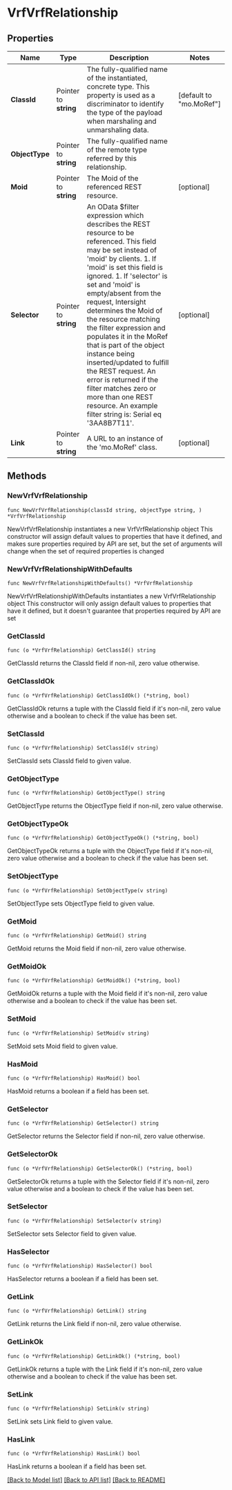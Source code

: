 # VrfVrfRelationship

## Properties

Name | Type | Description | Notes
------------ | ------------- | ------------- | -------------
**ClassId** | Pointer to **string** | The fully-qualified name of the instantiated, concrete type. This property is used as a discriminator to identify the type of the payload when marshaling and unmarshaling data. | [default to "mo.MoRef"]
**ObjectType** | Pointer to **string** | The fully-qualified name of the remote type referred by this relationship. | 
**Moid** | Pointer to **string** | The Moid of the referenced REST resource. | [optional] 
**Selector** | Pointer to **string** | An OData $filter expression which describes the REST resource to be referenced. This field may be set instead of &#39;moid&#39; by clients. 1. If &#39;moid&#39; is set this field is ignored. 1. If &#39;selector&#39; is set and &#39;moid&#39; is empty/absent from the request, Intersight determines the Moid of the resource matching the filter expression and populates it in the MoRef that is part of the object instance being inserted/updated to fulfill the REST request. An error is returned if the filter matches zero or more than one REST resource. An example filter string is: Serial eq &#39;3AA8B7T11&#39;. | [optional] 
**Link** | Pointer to **string** | A URL to an instance of the &#39;mo.MoRef&#39; class. | [optional] 

## Methods

### NewVrfVrfRelationship

`func NewVrfVrfRelationship(classId string, objectType string, ) *VrfVrfRelationship`

NewVrfVrfRelationship instantiates a new VrfVrfRelationship object
This constructor will assign default values to properties that have it defined,
and makes sure properties required by API are set, but the set of arguments
will change when the set of required properties is changed

### NewVrfVrfRelationshipWithDefaults

`func NewVrfVrfRelationshipWithDefaults() *VrfVrfRelationship`

NewVrfVrfRelationshipWithDefaults instantiates a new VrfVrfRelationship object
This constructor will only assign default values to properties that have it defined,
but it doesn't guarantee that properties required by API are set

### GetClassId

`func (o *VrfVrfRelationship) GetClassId() string`

GetClassId returns the ClassId field if non-nil, zero value otherwise.

### GetClassIdOk

`func (o *VrfVrfRelationship) GetClassIdOk() (*string, bool)`

GetClassIdOk returns a tuple with the ClassId field if it's non-nil, zero value otherwise
and a boolean to check if the value has been set.

### SetClassId

`func (o *VrfVrfRelationship) SetClassId(v string)`

SetClassId sets ClassId field to given value.


### GetObjectType

`func (o *VrfVrfRelationship) GetObjectType() string`

GetObjectType returns the ObjectType field if non-nil, zero value otherwise.

### GetObjectTypeOk

`func (o *VrfVrfRelationship) GetObjectTypeOk() (*string, bool)`

GetObjectTypeOk returns a tuple with the ObjectType field if it's non-nil, zero value otherwise
and a boolean to check if the value has been set.

### SetObjectType

`func (o *VrfVrfRelationship) SetObjectType(v string)`

SetObjectType sets ObjectType field to given value.


### GetMoid

`func (o *VrfVrfRelationship) GetMoid() string`

GetMoid returns the Moid field if non-nil, zero value otherwise.

### GetMoidOk

`func (o *VrfVrfRelationship) GetMoidOk() (*string, bool)`

GetMoidOk returns a tuple with the Moid field if it's non-nil, zero value otherwise
and a boolean to check if the value has been set.

### SetMoid

`func (o *VrfVrfRelationship) SetMoid(v string)`

SetMoid sets Moid field to given value.

### HasMoid

`func (o *VrfVrfRelationship) HasMoid() bool`

HasMoid returns a boolean if a field has been set.

### GetSelector

`func (o *VrfVrfRelationship) GetSelector() string`

GetSelector returns the Selector field if non-nil, zero value otherwise.

### GetSelectorOk

`func (o *VrfVrfRelationship) GetSelectorOk() (*string, bool)`

GetSelectorOk returns a tuple with the Selector field if it's non-nil, zero value otherwise
and a boolean to check if the value has been set.

### SetSelector

`func (o *VrfVrfRelationship) SetSelector(v string)`

SetSelector sets Selector field to given value.

### HasSelector

`func (o *VrfVrfRelationship) HasSelector() bool`

HasSelector returns a boolean if a field has been set.

### GetLink

`func (o *VrfVrfRelationship) GetLink() string`

GetLink returns the Link field if non-nil, zero value otherwise.

### GetLinkOk

`func (o *VrfVrfRelationship) GetLinkOk() (*string, bool)`

GetLinkOk returns a tuple with the Link field if it's non-nil, zero value otherwise
and a boolean to check if the value has been set.

### SetLink

`func (o *VrfVrfRelationship) SetLink(v string)`

SetLink sets Link field to given value.

### HasLink

`func (o *VrfVrfRelationship) HasLink() bool`

HasLink returns a boolean if a field has been set.


[[Back to Model list]](../README.md#documentation-for-models) [[Back to API list]](../README.md#documentation-for-api-endpoints) [[Back to README]](../README.md)


